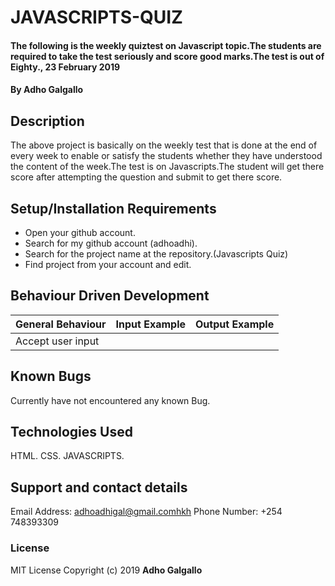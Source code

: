 # JAVASCRIPTS-QUIZ
#### The following is the weekly quiztest on Javascript topic.The students are required to take the test seriously and score good marks.The test is out of Eighty., 23 February 2019
#### By Adho Galgallo
## Description
The above project is basically on the  weekly test that is done at the end of every week to enable or satisfy the students whether they have understood the content of the week.The test is on Javascripts.The student will get there score after attempting the question and submit to get there score. 
## Setup/Installation Requirements
* Open your github account.
* Search for my github account (adhoadhi).
* Search for the project name at the repository.(Javascripts Quiz)
* Find project from your account and edit.
## Behaviour Driven Development
| General Behaviour    | Input Example   |  Output Example|
| :-----------------| :--------------- | :-------------- |
| Accept user input|

## Known Bugs
Currently have not encountered any known Bug.
## Technologies Used
HTML.
CSS.
JAVASCRIPTS.
## Support and contact details
Email Address: adhoadhigal@gmail.comhkh
Phone Number: +254 748393309
### License
MIT License
Copyright (c) 2019 **Adho Galgallo**
  